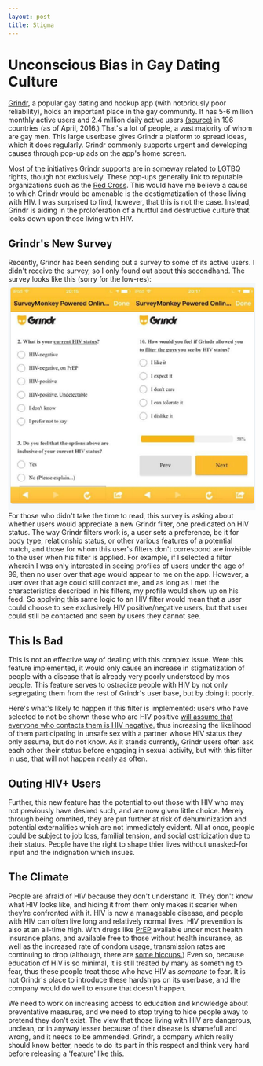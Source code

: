 ```yaml
---
layout: post
title: Stigma
---
```


# Unconscious Bias in Gay Dating Culture

[Grindr](http://www.grindr.com/), a popular gay dating and hookup app (with notoriously poor reliability), holds an important place in the gay community.  It has 5-6 million monthly active users and 2.4 million daily active users [(source)](http://venturebeat.com/2016/04/05/mobile-app-analytics-how-grindr-monetizes-6-million-active-users-webinar/) in 196 countries (as of April, 2016.)  That's a lot of people, a vast majority of whom are gay men.  This large userbase gives Grindr a platform to spread ideas, which it does regularly.  Grindr commonly supports urgent and developing causes through pop-up ads on the app's home screen.

[Most of the initiatives Grindr supports](http://www.grindr.com/g4e/) are in someway related to LGTBQ rights, though not exclusively.  These pop-ups generally link to reputable organizations such as the [Red Cross](http://www.redcross.org/).  This would have me believe a cause to which Grindr would be amenable is the destigmatization of those living with HIV.  I was surprised to find, however, that this is not the case.  Instead, Grindr is aiding in the proloferation of a hurtful and destructive culture that looks down upon those living with HIV.

## Grindr's New Survey

Recently, Grindr has been sending out a survey to some of its active users.  I didn't receive the survey, so I only found out about this secondhand.  The survey looks like this (sorry for the low-res): 
![Really, I didn't take the picture, don't yell at me](/assets/images/grindr_survey.jpg)
For those who didn't take the time to read, this survey is asking about whether users would appreciate a new Grindr filter, one predicated on HIV status.  The way Grindr filters work is, a user sets a preference, be it for body type, relationship status, or other various features of a potential match, and those for whom this user's filters don't correspond are invisible to the user when his filter is applied.  For example, if I selected a filter wherein I was only interested in seeing profiles of users under the age of 99, then no user over that age would appear to me on the app.  However, a user over that age could still contact me, and as long as I met the characteristics described in his filters, my profile would show up on his feed.
So applying this same logic to an HIV filter would mean that a user could choose to see exclusively HIV positive/negative users, but that user could still be contacted and seen by users they cannot see.

## This Is Bad

This is not an effective way of dealing with this complex issue.  Were this feature implemented, it would only cause an increase in stigmatization of people with a disease that is already very poorly understood by mos people.  This feature serves to ostracize people with HIV by not only segregating them from the rest of Grindr's user base, but by doing it poorly.  

Here's what's likely to happen if this filter is implemented: users who have selected to not be shown those who are HIV positive [will assume that everyone who contacts them is HIV negative.](https://en.wikipedia.org/wiki/Selection_bias) thus increasing the likelihood of them participating in unsafe sex with a partner whose HIV status they only assume, but do not know.  As it stands currently, Grindr users often ask each other their status before engaging in sexual activity, but with this filter in use, that will not happen nearly as often.

## Outing HIV+ Users

Further, this new feature has the potential to out those with HIV who may not previously have desired such, and are now given little choice.  Merely through being ommited, they are put further at risk of dehuminization and potential externalities which are not immediately evident.  All at once, people could be subject to job loss, familial tension, and social ostricization due to their status.  People have the right to shape thier lives without unasked-for input and the indignation which insues.

## The Climate

People are afraid of HIV because they don't understand it.  They don't know what HIV looks like, and hiding it from them only makes it scarier when they're confronted with it.  HIV is now a manageable disease, and people with HIV can often live long and relatively normal lives.  HIV prevention is also at an all-time high.  With drugs like [PrEP](http://www.cdc.gov/hiv/basics/prep.html) available under most health insurance plans, and available free to those without health insurance, as well as the increased rate of condom usage, transmission rates are continuing to drop (although, there are [some hiccups.](http://www.aidsmap.com/Condom-use-in-the-real-world/page/1746225/))  Even so, because education of HIV is so minimal, it is still treated by many as something to fear, thus these people treat those who have HIV as *someone* to fear.  It is not Grindr's place to introduce these hardships on its userbase, and the company would do well to ensure that doesn't happen.

We need to work on increasing access to education and knowledge about preventative measures, and we need to stop trying to hide people away to pretend they don't exist.  The view that those living with HIV are dangerous, unclean, or in anyway lesser because of their disease is shamefull and wrong, and it needs to be ammended.  Grindr, a company which really should know better, needs to do its part in this respect and think very hard before releasing a 'feature' like this.